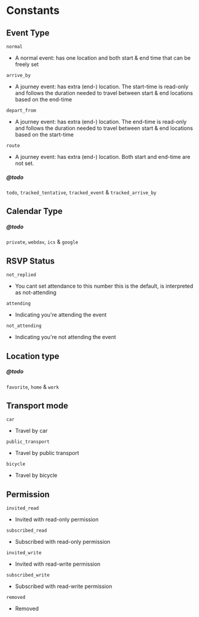 # Constants

## Event Type

``normal``
* A normal event: has one location and both start & end time that can be freely set

``arrive_by``
* A journey event: has extra (end-) location. The start-time is read-only and follows the duration needed to travel between start & end locations based on the end-time

``depart_from``
* A journey event: has extra (end-) location. The end-time is read-only and follows the duration needed to travel between start & end locations based on the start-time

``route``
* A journey event: has extra (end-) location. Both start and end-time are not set.

##### @todo

``todo``, ``tracked_tentative``, ``tracked_event`` & ``tracked_arrive_by``


## Calendar Type

##### @todo

``private``, ``webdav``, ``ics`` & ``google``

## RSVP Status

``not_replied``
* You cant set attendance to this number this is the default, is interpreted as not-attending

``attending``
* Indicating you're attending the event

``not_attending``
* Indicating you're not attending the event

## Location type

##### @todo

``favorite``, ``home`` & ``work``

## Transport mode

``car``
* Travel by car

``public_transport``
* Travel by public transport

``bicycle``
* Travel by bicycle

## Permission

``invited_read``
* Invited with read-only permission

``subscribed_read``
* Subscribed with read-only permission

``invited_write`` 
* Invited with read-write permission

``subscribed_write``
* Subscribed with read-write permission

``removed``
* Removed